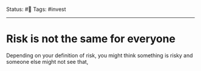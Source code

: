 Status: #🌱
Tags: #invest 
***
# Risk is not the same for everyone

Depending on your definition of risk, you might think something is risky and someone else might not see that,